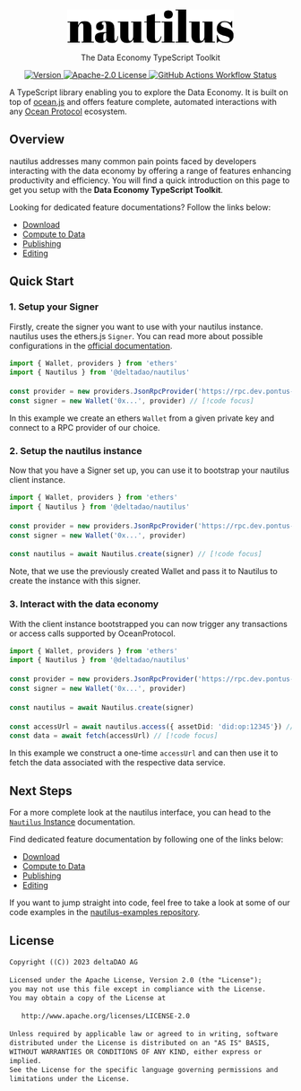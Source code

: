 <br />

<p align="center">
  <a href="https://nautilus.delta-dao.com">
      <picture>
        <source media="(prefers-color-scheme: dark)" srcset="https://github.com/deltaDAO/nautilus/raw/main/docs/public/logo-dark.svg">
        <img alt="nautilus logo" src="https://github.com/deltaDAO/nautilus/raw/main/docs/public/logo-light.svg" width="auto" height="60">
      </picture>
</a>
</p>

<p align="center">
   The Data Economy TypeScript Toolkit
<p>

<p align="center">
  <a href="https://www.npmjs.com/package/deltadao/nautilus">
    <picture>
      <source media="(prefers-color-scheme: dark)" srcset="https://img.shields.io/npm/v/@deltadao/nautilus?colorA=21262d&colorB=21262d&style=for-the-badge">
      <img src="https://img.shields.io/npm/v/@deltadao/nautilus?colorA=f6f8fa&colorB=f6f8fa&style=for-the-badge" alt="Version">
    </picture>
  </a>
  <a href="https://github.com/deltaDAO/nautilus/blob/main/LICENSE">
    <picture>
      <source media="(prefers-color-scheme: dark)" srcset="https://img.shields.io/npm/l/@deltadao/nautilus?colorA=21262d&colorB=21262d&style=for-the-badge">
      <img src="https://img.shields.io/npm/l/@deltadao/nautilus?colorA=f6f8fa&colorB=f6f8fa&style=for-the-badge" alt="Apache-2.0 License">
    </picture>
  </a>
  <a href="https://www.npmjs.com/package/deltadao/nautilus">
    <picture>
      <source media="(prefers-color-scheme: dark)" srcset="https://img.shields.io/github/actions/workflow/status/deltaDAO/nautilus/changeset.yml?colorA=21262d&colorB=21262d&style=for-the-badge">
      <img src="https://img.shields.io/github/actions/workflow/status/deltaDAO/nautilus/changeset.yml?colorA=f6f8fa&colorB=f6f8fa&style=for-the-badge" alt="GitHub Actions Workflow Status">
    </picture>
  </a>
</p>


A TypeScript library enabling you to explore the Data Economy. It is built on top of [ocean.js](https://github.com/oceanprotocol/ocean.js) and offers feature complete, automated interactions with any [Ocean Protocol](https://oceanprotocol.com) ecosystem.

## Overview
nautilus addresses many common pain points faced by developers interacting with the data economy by offering a range of features enhancing productivity and efficiency.
You will find a quick introduction on this page to get you setup with the **Data Economy TypeScript Toolkit**.

Looking for dedicated feature documentations? Follow the links below:
- [Download](https://nautilus.delta-dao.com/docs/guides/download)
- [Compute to Data](https://nautilus.delta-dao.com/docs/guides/compute)
- [Publishing](https://nautilus.delta-dao.com/docs/guides/publish)
- [Editing](https://nautilus.delta-dao.com/docs/guides/edit)


## Quick Start
### 1. Setup your Signer
Firstly, create the signer you want to use with your nautilus instance. nautilus uses the ethers.js `Signer`. You can read more about possible configurations in the [official documentation](https://docs.ethers.org/v5/api/signer/).

```ts twoslash
import { Wallet, providers } from 'ethers'
import { Nautilus } from '@deltadao/nautilus'

const provider = new providers.JsonRpcProvider('https://rpc.dev.pontus-x.eu') // [!code focus]
const signer = new Wallet('0x...', provider) // [!code focus]
```

In this example we create an ethers `Wallet` from a given private key and connect to a RPC provider of our choice.

### 2. Setup the nautilus instance
Now that you have a Signer set up, you can use it to bootstrap your nautilus client instance.

``` ts twoslash
import { Wallet, providers } from 'ethers'
import { Nautilus } from '@deltadao/nautilus'

const provider = new providers.JsonRpcProvider('https://rpc.dev.pontus-x.eu')
const signer = new Wallet('0x...', provider)

const nautilus = await Nautilus.create(signer) // [!code focus]
```

Note, that we use the previously created Wallet and pass it to Nautilus to create the instance with this signer.

### 3. Interact with the data economy
With the client instance bootstrapped you can now trigger any transactions or access calls supported by OceanProtocol.

``` ts twoslash
import { Wallet, providers } from 'ethers'
import { Nautilus } from '@deltadao/nautilus'

const provider = new providers.JsonRpcProvider('https://rpc.dev.pontus-x.eu')
const signer = new Wallet('0x...', provider)

const nautilus = await Nautilus.create(signer)

const accessUrl = await nautilus.access({ assetDid: 'did:op:12345'}) // [!code focus]
const data = await fetch(accessUrl) // [!code focus]
```

In this example we construct a one-time `accessUrl` and can then use it to fetch the data associated with the respective data service.

## Next Steps

For a more complete look at the nautilus interface, you can head to the [`Nautilus` Instance](https://nautilus.delta-dao.com/docs/api/Nautilus) documentation.

Find dedicated feature documentation by following one of the links below:
- [Download](https://nautilus.delta-dao.com/docs/guides/download)
- [Compute to Data](https://nautilus.delta-dao.com/docs/guides/compute)
- [Publishing](https://nautilus.delta-dao.com/docs/guides/publish)
- [Editing](https://nautilus.delta-dao.com/docs/guides/edit)


If you want to jump straight into code, feel free to take a look at some of our code examples in the [nautilus-examples repository](https://github.com/deltaDAO/nautilus-examples).

## License

```
Copyright ((C)) 2023 deltaDAO AG

Licensed under the Apache License, Version 2.0 (the "License");
you may not use this file except in compliance with the License.
You may obtain a copy of the License at

   http://www.apache.org/licenses/LICENSE-2.0

Unless required by applicable law or agreed to in writing, software
distributed under the License is distributed on an "AS IS" BASIS,
WITHOUT WARRANTIES OR CONDITIONS OF ANY KIND, either express or implied.
See the License for the specific language governing permissions and
limitations under the License.
```
